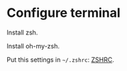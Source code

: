 # Configure terminal

Install zsh.

Install oh-my-zsh.

Put this settings in `~/.zshrc`: [ZSHRC](./.zshrc).
